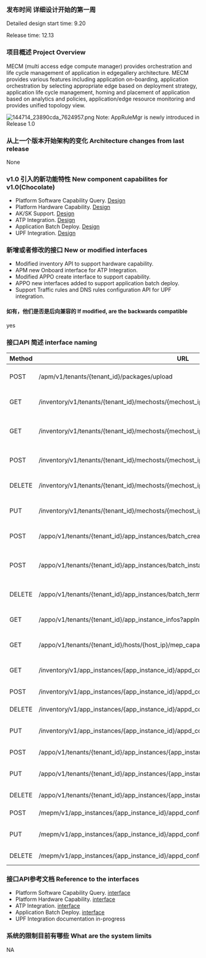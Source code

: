 ### 发布时间 详细设计开始的第一周
Detailed design start time: 9.20

Release time: 12.13

### 项目概述 Project Overview
MECM (multi access edge compute manager) provides orchestration and life cycle management of application in edgegallery architecture. MECM provides various features including application on-boarding, application orchestration by selecting appropriate edge based on deployment strategy, application life cycle management, homing and placement of application based on analytics and policies, application/edge resource monitoring and provides unified topology view.

![](https://images.gitee.com/uploads/images/2020/1124/182849_b1e412e6_7639205.png "144714_23890cda_7624957.png")
Note: AppRuleMgr is newly introduced in Release 1.0

### 从上一个版本开始架构的变化 Architecture changes from last release
None

### v1.0 引入的新功能特性 New component capabilites for v1.0(Chocolate)
* Platform Software Capability Query. [Design](https://gitee.com/edgegallery/community/blob/master/MECM%20PT/Release%20V1.0/Capabilities%20Exposure%20Solution.pptx)
* Platform Hardware Capability. [Design](https://gitee.com/edgegallery/community/blob/master/MECM%20PT/Release%20V1.0/Capabilities%20Exposure%20Solution.pptx)
* AK/SK Support. [Design](https://gitee.com/edgegallery/community/blob/master/MECM%20PT/Release%20V1.0/Automated%20AkSk%20Management%20Solution.pptx)
* ATP Integration. [Design](https://gitee.com/edgegallery/community/blob/master/MECM%20PT/Release%20V1.0/ATP%20MECM%20Integration.pptx)
* Application Batch Deploy. [Design](https://gitee.com/edgegallery/community/blob/master/MECM%20PT/Release%20V1.0/Application%20deployment%20on%20multiple-edges.pptx)
* UPF Integration. [Design](https://gitee.com/edgegallery/community/blob/master/MECM%20PT/Release%20V1.0/MECM_UPF_Integration.pptx)

### 新增或者修改的接口 New or modified interfaces
* Modified inventory API to support hardware capability.
* APM new Onboard interface for ATP Integration.
* Modified APPO create interface to support capability.
* APPO new interfaces added to support application batch deploy.
* Support Traffic rules and DNS rules configuration API for UPF integration.

#### 如有，他们是否是后向兼容的 If modified, are the backwards compatible
yes

### 接口API 简述 interface naming

|  Method | URL  | Description|
|---|---|---|
| POST  | /apm/v1/tenants/\{tenant_id\}/packages/upload | Onboard application package |
| GET  | /inventory/v1/tenants/\{tenant_id\}/mechosts/\{mechost_ip\}/capabilities | Retrieves edge host capabilities |
| GET  | /inventory/v1/tenants/{tenant_id}/mechosts/{mechost_ip}/capabilities/{capability_type}/applications | Retrieves applications matching capability |
| POST  | /inventory/v1/tenants/\{tenant_id\}/mechosts/\{mechost_ip\}/apps | Adds application record |
| DELETE  | /inventory/v1/tenants/\{tenant_id\}/mechosts/\{mechost_ip\}/apps/\{app_id\} | Deletes application record |
| PUT  | /inventory/v1/tenants/\{tenant_id\}/mechosts/\{mechost_ip\}/apps/\{app_id\} | Updates application record |
| POST  | /appo/v1/tenants/\{tenant_id\}/app_instances/batch_create | Batch create application instances |
| POST  | /appo/v1/tenants/\{tenant_id\}/app_instances/batch_instantiate | Batch instantiate application instances |
| DELETE  | /appo/v1/tenants/\{tenant_id\}/app_instances/batch_terminate | Batch delete application instances |
| GET  | /appo/v1/tenants/\{tenant_id\}/app_instance_infos?appInstId=uuid1&appInstId=uuid2 | Retrieves application instances |
| GET  | /appo/v1/tenants/{tenant_id}/hosts/\{host_ip\}/mep_capabilities/\{capability_id\} | Retrieves MEP software capabilities |
| GET  | /inventory/v1/app_instances/\{app_instance_id\}/appd_configuration | Retrieves APPD configurations |
| POST  | /inventory/v1/app_instances/\{app_instance_id\}/appd_configuration | Adds APPD configuration |
| DELETE  | /inventory/v1/app_instances/\{app_instance_id\}/appd_configuration | Deletes APPD configuration |
| PUT  | /inventory/v1/app_instances/\{app_instance_id\}/appd_configuration | Updates APPD configuration |
| POST  | /appo/v1/tenants/\{tenant_id\}/app_instances/\{app_instance_id\}/appd_configuration | Adds APPD configuration |
| PUT  | /appo/v1/tenants/\{tenant_id\}/app_instances/\{app_instance_id\}/appd_configuration | Updates APPD configuration |
| DELETE  | /appo/v1/tenants/\{tenant_id\}/app_instances/\{app_instance_id\}/appd_configuration | Deletes APPD configuration |
| POST  | /mepm/v1/app_instances/\{app_instance_id\}/appd_configuration | Adds APPD configuration |
| PUT  | /mepm/v1/app_instances/\{app_instance_id\}/appd_configuration | Updates APPD configuration |
| DELETE  | /mepm/v1/app_instances/\{app_instance_id\}/appd_configuration | Deletes APPD configuration |


### 接口API参考文档 Reference to the interfaces
* Platform Software Capability Query. [interface](http://docs.edgegallery.org/en/latest/Projects/MECM/Appo_Interfaces_en.html)
* Platform Hardware Capability. [interface](http://docs.edgegallery.org/en/latest/Projects/MECM/Inventory_Interfaces_en.html)
* ATP Integration. [interface](http://docs.edgegallery.org/en/latest/Projects/MECM/Apm_Interfaces_en.html)
* Application Batch Deploy. [interface](http://docs.edgegallery.org/en/latest/Projects/MECM/Appo_Interfaces_en.html)
* UPF Integration documentation in-progress 

### 系统的限制目前有哪些 What are the system limits
NA